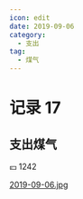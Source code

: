 ```yaml
---
icon: edit
date: 2019-09-06
category:
  - 支出
tag:
  - 煤气
---
```


# 记录 17

## 支出煤气

:yen: 1242

[2019-09-06.jpg](https://i.postimg.cc/Y0TzF6FT/2019-09-06.jpg)
